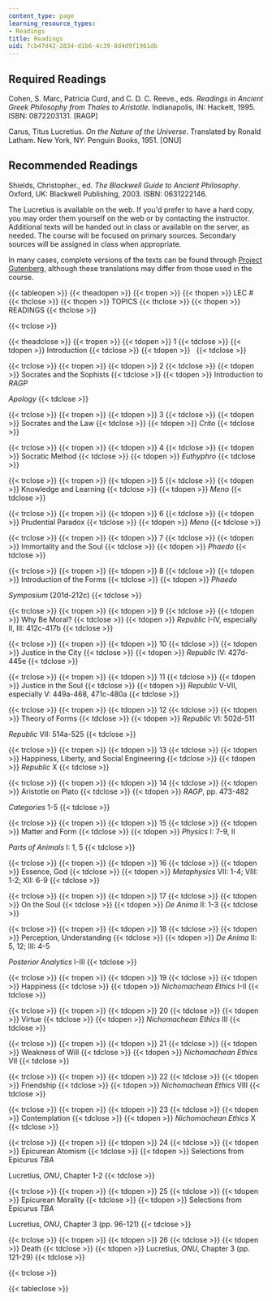 ```yaml
---
content_type: page
learning_resource_types:
- Readings
title: Readings
uid: 7cb47d42-2834-d1b6-4c39-8d4d9f1961db
---
```


Required Readings
-----------------

Cohen, S. Marc, Patricia Curd, and C. D. C. Reeve., eds. _Readings in Ancient Greek Philosophy from Thales to Aristotle_. Indianapolis, IN: Hackett, 1995. ISBN: 0872203131. \[RAGP\]

Carus, Titus Lucretius. _On the Nature of the Universe_. Translated by Ronald Latham. New York, NY: Penguin Books, 1951. \[ONU\]

Recommended Readings
--------------------

Shields, Christopher., ed. _The Blackwell Guide to Ancient Philosophy_. Oxford, UK: Blackwell Publishing, 2003. ISBN: 0631222146.

The Lucretius is available on the web. If you'd prefer to have a hard copy, you may order them yourself on the web or by contacting the instructor. Additional texts will be handed out in class or available on the server, as needed. The course will be focused on primary sources. Secondary sources will be assigned in class when appropriate.

In many cases, complete versions of the texts can be found through [Project Gutenberg](http://www.gutenberg.org/), although these translations may differ from those used in the course.

{{< tableopen >}}
{{< theadopen >}}
{{< tropen >}}
{{< thopen >}}
LEC #
{{< thclose >}}
{{< thopen >}}
TOPICS
{{< thclose >}}
{{< thopen >}}
READINGS
{{< thclose >}}

{{< trclose >}}

{{< theadclose >}}
{{< tropen >}}
{{< tdopen >}}
1
{{< tdclose >}}
{{< tdopen >}}
Introduction
{{< tdclose >}}
{{< tdopen >}}
 
{{< tdclose >}}

{{< trclose >}}
{{< tropen >}}
{{< tdopen >}}
2
{{< tdclose >}}
{{< tdopen >}}
Socrates and the Sophists
{{< tdclose >}}
{{< tdopen >}}
Introduction to _RAGP_  
  
_Apology_
{{< tdclose >}}

{{< trclose >}}
{{< tropen >}}
{{< tdopen >}}
3
{{< tdclose >}}
{{< tdopen >}}
Socrates and the Law
{{< tdclose >}}
{{< tdopen >}}
_Crito_
{{< tdclose >}}

{{< trclose >}}
{{< tropen >}}
{{< tdopen >}}
4
{{< tdclose >}}
{{< tdopen >}}
Socratic Method
{{< tdclose >}}
{{< tdopen >}}
_Euthyphro_
{{< tdclose >}}

{{< trclose >}}
{{< tropen >}}
{{< tdopen >}}
5
{{< tdclose >}}
{{< tdopen >}}
Knowledge and Learning
{{< tdclose >}}
{{< tdopen >}}
_Meno_
{{< tdclose >}}

{{< trclose >}}
{{< tropen >}}
{{< tdopen >}}
6
{{< tdclose >}}
{{< tdopen >}}
Prudential Paradox
{{< tdclose >}}
{{< tdopen >}}
_Meno_
{{< tdclose >}}

{{< trclose >}}
{{< tropen >}}
{{< tdopen >}}
7
{{< tdclose >}}
{{< tdopen >}}
Immortality and the Soul
{{< tdclose >}}
{{< tdopen >}}
_Phaedo_
{{< tdclose >}}

{{< trclose >}}
{{< tropen >}}
{{< tdopen >}}
8
{{< tdclose >}}
{{< tdopen >}}
Introduction of the Forms
{{< tdclose >}}
{{< tdopen >}}
_Phaedo_  
  
_Symposium_ (201d-212c)
{{< tdclose >}}

{{< trclose >}}
{{< tropen >}}
{{< tdopen >}}
9
{{< tdclose >}}
{{< tdopen >}}
Why Be Moral?
{{< tdclose >}}
{{< tdopen >}}
_Republic_ I-IV, especially II, III: 412c-417b
{{< tdclose >}}

{{< trclose >}}
{{< tropen >}}
{{< tdopen >}}
10
{{< tdclose >}}
{{< tdopen >}}
Justice in the City
{{< tdclose >}}
{{< tdopen >}}
_Republic_ IV: 427d-445e
{{< tdclose >}}

{{< trclose >}}
{{< tropen >}}
{{< tdopen >}}
11
{{< tdclose >}}
{{< tdopen >}}
Justice in the Soul
{{< tdclose >}}
{{< tdopen >}}
_Republic_ V-VII, especially V: 449a-468, 471c-480a
{{< tdclose >}}

{{< trclose >}}
{{< tropen >}}
{{< tdopen >}}
12
{{< tdclose >}}
{{< tdopen >}}
Theory of Forms
{{< tdclose >}}
{{< tdopen >}}
_Republic_ VI: 502d-511  
  
_Republic_ VII: 514a-525
{{< tdclose >}}

{{< trclose >}}
{{< tropen >}}
{{< tdopen >}}
13
{{< tdclose >}}
{{< tdopen >}}
Happiness, Liberty, and Social Engineering
{{< tdclose >}}
{{< tdopen >}}
_Republic_ X
{{< tdclose >}}

{{< trclose >}}
{{< tropen >}}
{{< tdopen >}}
14
{{< tdclose >}}
{{< tdopen >}}
Aristotle on Plato
{{< tdclose >}}
{{< tdopen >}}
_RAGP_, pp. 473-482  
  
_Categories_ 1-5
{{< tdclose >}}

{{< trclose >}}
{{< tropen >}}
{{< tdopen >}}
15
{{< tdclose >}}
{{< tdopen >}}
Matter and Form
{{< tdclose >}}
{{< tdopen >}}
_Physics_ I: 7-9, II  
  
_Parts of Animals_ I: 1, 5
{{< tdclose >}}

{{< trclose >}}
{{< tropen >}}
{{< tdopen >}}
16
{{< tdclose >}}
{{< tdopen >}}
Essence, God
{{< tdclose >}}
{{< tdopen >}}
_Metaphysics_ VII: 1-4; VIII: 1-2; XII: 6-9
{{< tdclose >}}

{{< trclose >}}
{{< tropen >}}
{{< tdopen >}}
17
{{< tdclose >}}
{{< tdopen >}}
On the Soul
{{< tdclose >}}
{{< tdopen >}}
_De Anima_ II: 1-3
{{< tdclose >}}

{{< trclose >}}
{{< tropen >}}
{{< tdopen >}}
18
{{< tdclose >}}
{{< tdopen >}}
Perception, Understanding
{{< tdclose >}}
{{< tdopen >}}
_De Anima_ II: 5, 12; III: 4-5  
  
_Posterior Analytics_ I-III
{{< tdclose >}}

{{< trclose >}}
{{< tropen >}}
{{< tdopen >}}
19
{{< tdclose >}}
{{< tdopen >}}
Happiness
{{< tdclose >}}
{{< tdopen >}}
_Nichomachean Ethics_ I-II
{{< tdclose >}}

{{< trclose >}}
{{< tropen >}}
{{< tdopen >}}
20
{{< tdclose >}}
{{< tdopen >}}
Virtue
{{< tdclose >}}
{{< tdopen >}}
_Nichomachean Ethics_ III
{{< tdclose >}}

{{< trclose >}}
{{< tropen >}}
{{< tdopen >}}
21
{{< tdclose >}}
{{< tdopen >}}
Weakness of Will
{{< tdclose >}}
{{< tdopen >}}
_Nichomachean Ethics_ VII
{{< tdclose >}}

{{< trclose >}}
{{< tropen >}}
{{< tdopen >}}
22
{{< tdclose >}}
{{< tdopen >}}
Friendship
{{< tdclose >}}
{{< tdopen >}}
_Nichomachean Ethics_ VIII
{{< tdclose >}}

{{< trclose >}}
{{< tropen >}}
{{< tdopen >}}
23
{{< tdclose >}}
{{< tdopen >}}
Contemplation
{{< tdclose >}}
{{< tdopen >}}
_Nichomachean Ethics_ X
{{< tdclose >}}

{{< trclose >}}
{{< tropen >}}
{{< tdopen >}}
24
{{< tdclose >}}
{{< tdopen >}}
Epicurean Atomism
{{< tdclose >}}
{{< tdopen >}}
Selections from Epicurus _TBA_  
  
Lucretius, _ONU_, Chapter 1-2
{{< tdclose >}}

{{< trclose >}}
{{< tropen >}}
{{< tdopen >}}
25
{{< tdclose >}}
{{< tdopen >}}
Epicurean Morality
{{< tdclose >}}
{{< tdopen >}}
Selections from Epicurus _TBA_  
  
Lucretius, _ONU_, Chapter 3 (pp. 96-121)
{{< tdclose >}}

{{< trclose >}}
{{< tropen >}}
{{< tdopen >}}
26
{{< tdclose >}}
{{< tdopen >}}
Death
{{< tdclose >}}
{{< tdopen >}}
Lucretius, _ONU_, Chapter 3 (pp. 121-29)
{{< tdclose >}}

{{< trclose >}}

{{< tableclose >}}
